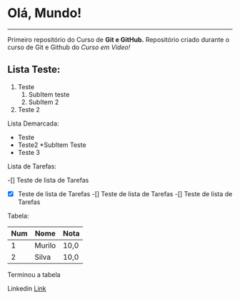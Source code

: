 # Olá, Mundo!
***
 Primeiro repositório do Curso de **Git e GitHub.** 
 Repositório criado durante o curso de Git e Github do *Curso em Video!*

## Lista Teste:

1. Teste
    1. SubItem teste
    1. SubItem 2
1. Teste 2 


Lista Demarcada:

* Teste
* Teste2
   *SubItem Teste
* Teste 3 


Lista de Tarefas:

-[] Teste de lista de Tarefas
-[x] Teste de lista de Tarefas
   -[] Teste de lista de Tarefas
-[] Teste de lista de Tarefas

Tabela:

Num | Nome | Nota
---|---|---
1|Murilo|10,0
2|Silva|10,0

Terminou a tabela

Linkedin [Link](https://www.linkedin.com/in/murilo-silva-b1873577/)
